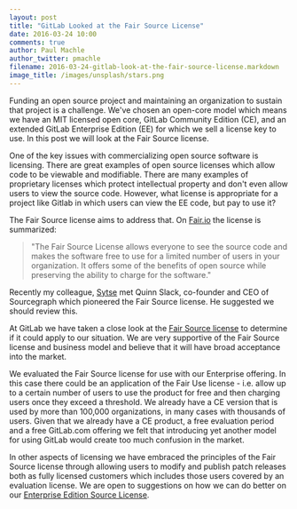 ```yaml
---
layout: post
title: "GitLab Looked at the Fair Source License"
date: 2016-03-24 10:00
comments: true
author: Paul Machle
author_twitter: pmachle
filename: 2016-03-24-gitlab-look-at-the-fair-source-license.markdown
image_title: /images/unsplash/stars.png
---
```


Funding an open source project and maintaining an organization to sustain that
project is a challenge. We've chosen an open-core model which means we have an
MIT licensed open core, GitLab Community Edition (CE), and an extended GitLab
Enterprise Edition (EE) for which we sell a license key to use. In this post
we will look at the Fair Source license.

<!--more-->

One of the key issues with commercializing open source software is licensing.
There are great examples of open source licenses which allow code to be viewable
and modifiable. There are many examples of proprietary licenses which protect
intellectual property and don't even allow users to view the source code.
However, what license is appropriate for a project like Gitlab in which users can view
the EE code, but pay to use it?

The Fair Source license aims to address that. On [Fair.io](https://fair.io/)
the license is summarized:

> "The Fair Source License allows everyone to see the source code and makes the
software free to use for a limited number of users in your organization.
It offers some of the benefits of open source while preserving the ability to
charge for the software."

Recently my colleague, [Sytse](https://twitter.com/sytses) met Quinn Slack,
co-founder and CEO of Sourcegraph which pioneered the Fair Source license. He
suggested we should review this.

At GitLab we have taken a close look at the [Fair Source license](https://fair.io/)
to determine if it could apply to our situation.  We are very supportive of the
Fair Source license and business model and believe that it will have broad acceptance
into the market.

We evaluated the Fair Source license for use with our Enterprise offering.  In this
case there could be an application of the Fair Use license - i.e. allow up to a
certain number of users to use the product for free and then charging users once
they exceed a threshold. We already have a CE version that is used by more than
100,000 organizations, in many cases with thousands of users. Given that we already
have a CE product, a free evaluation period and a free GitLab.com offering we felt
that introducing yet another model for using GitLab would create too much confusion
in the market.  

In other aspects of licensing we have embraced the principles of the Fair Source
license through allowing users to modify and publish patch releases both as fully
licensed customers which includes those users covered by an evaluation license.
We are open to suggestions on how we can do better on our
[Enterprise Edition Source License](https://gitlab.com/gitlab-org/gitlab-ee/blob/master/LICENSE).
